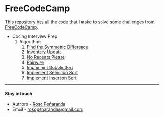 # FreeCodeCamp

This repository has all the code that I make to solve some challenges from [FreeCodeCamp](https://www.freecodecamp.org).

- Coding Interview Prep
  1. Algorithms
     1. [Find the Symmetric Difference](https://github.com/RosoPenaranda/freecodecamp/tree/master/Coding-Interview-Prep/Algorithms/Find%20the%20Symmetric%20Difference)
     2. [Inventory Update](https://github.com/RosoPenaranda/freecodecamp/tree/master/Coding-Interview-Prep/Algorithms/Inventory%20Update)
     3. [No Repeats Please](https://github.com/RosoPenaranda/freecodecamp/tree/master/Coding-Interview-Prep/Algorithms/No%20Repeats%20Please)
     4. [Pairwise](https://github.com/RosoPenaranda/freecodecamp/tree/master/Coding-Interview-Prep/Algorithms/Pairwise)
     5. [Implement Bubble Sort](https://github.com/RosoPenaranda/freecodecamp/tree/master/Coding-Interview-Prep/Algorithms/Implement%20Bubble%20Sort)
     6. [Implement Selection Sort](https://github.com/RosoPenaranda/freecodecamp/tree/master/Coding-Interview-Prep/Algorithms/Implement%20Selection%20Sort)
     7. [Implement Insertion Sort](https://github.com/RosoPenaranda/freecodecamp/tree/master/Coding-Interview-Prep/Algorithms/Implement%20Insertion%20Sort)

---

#### Stay in touch

- Authors - [Roso Peñaranda](https://github.com/RosoPenaranda/)
- Email - rosopenaranda@gmail.com
